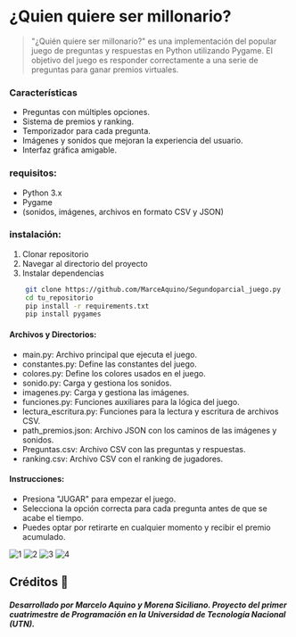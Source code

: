 # ¿Quien quiere ser millonario?

> "¿Quién quiere ser millonario?" es una implementación del popular juego de preguntas y respuestas en Python utilizando Pygame. El objetivo del juego es responder correctamente a una serie de preguntas para ganar premios virtuales.

### Características

- Preguntas con múltiples opciones.
- Sistema de premios y ranking.
- Temporizador para cada pregunta.
- Imágenes y sonidos que mejoran la experiencia del usuario.
- Interfaz gráfica amigable.

### requisitos:

- Python 3.x
- Pygame
- (sonidos, imágenes, archivos en formato CSV y JSON)

### instalación:

1. Clonar repositorio
2. Navegar al directorio del proyecto
3. Instalar dependencias

```sh
    git clone https://github.com/MarceAquino/Segundoparcial_juego.py
    cd tu_repositorio
    pip install -r requirements.txt
    pip install pygames

```

#### Archivos y Directorios:

- main.py: Archivo principal que ejecuta el juego.
- constantes.py: Define las constantes del juego.
- colores.py: Define los colores usados en el juego.
- sonido.py: Carga y gestiona los sonidos.
- imagenes.py: Carga y gestiona las imágenes.
- funciones.py: Funciones auxiliares para la lógica del juego.
- lectura_escritura.py: Funciones para la lectura y escritura de archivos CSV.
- path_premios.json: Archivo JSON con los caminos de las imágenes y sonidos.
- Preguntas.csv: Archivo CSV con las preguntas y respuestas.
- ranking.csv: Archivo CSV con el ranking de jugadores.

#### Instrucciones:

- Presiona "JUGAR" para empezar el juego.
- Selecciona la opción correcta para cada pregunta antes de que se acabe el tiempo.
- Puedes optar por retirarte en cualquier momento y recibir el premio acumulado.

![1](https://github.com/MarceAquino/Segundoparcial_juego.py/assets/150548525/8382573c-f70b-478c-a3e0-969a5477aa5b)
![2](https://github.com/MarceAquino/Segundoparcial_juego.py/assets/150548525/03d4d56f-50d4-4fc7-a207-59be6e15ea17)
![3](https://github.com/MarceAquino/Segundoparcial_juego.py/assets/150548525/c09b1162-70c9-4558-98e3-14fb7d81f4be)
![4](https://github.com/MarceAquino/Segundoparcial_juego.py/assets/150548525/5ab32f06-0d53-4544-9a6b-e13581c7d295)

## Créditos 🤝

##### Desarrollado por Marcelo Aquino y Morena Siciliano. Proyecto del primer cuatrimestre de Programación en la Universidad de Tecnología Nacional (UTN).
